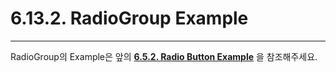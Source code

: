# 6.13.2. RadioGroup Example

---

RadioGroup의 Example은 앞의 [**6.5.2. Radio Button Example**](/cef4-d3ec-b10c-d2b8/65-radio-button/652-radio-button-example.md) 을 참조해주세요. 

